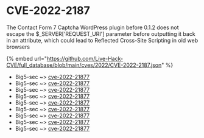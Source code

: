 # CVE-2022-2187

The Contact Form 7 Captcha WordPress plugin before 0.1.2 does not escape the $_SERVER['REQUEST_URI'] parameter before outputting it back in an attribute, which could lead to Reflected Cross-Site Scripting in old web browsers

{% embed url="https://github.com/Live-Hack-CVE/full_database/blob/main/cves/2022/CVE-2022-2187.json" %}


* Big5-sec ~> [cve-2022-21877](https://www.alice-snow.ru/2022/database/cve-2022-2187/cve-2022-21877-big5-sec)
* Big5-sec ~> [cve-2022-21877](https://www.alice-snow.ru/2022/database/cve-2022-2187/cve-2022-21877-big5-sec)
* Big5-sec ~> [cve-2022-21877](https://www.alice-snow.ru/2022/database/cve-2022-2187/cve-2022-21877-big5-sec)
* Big5-sec ~> [cve-2022-21877](https://www.alice-snow.ru/2022/database/cve-2022-2187/cve-2022-21877-big5-sec)
* Big5-sec ~> [cve-2022-21877](https://www.alice-snow.ru/2022/database/cve-2022-2187/cve-2022-21877-big5-sec)
* Big5-sec ~> [cve-2022-21877](https://www.alice-snow.ru/2022/database/cve-2022-2187/cve-2022-21877-big5-sec)
* Big5-sec ~> [cve-2022-21877](https://www.alice-snow.ru/2022/database/cve-2022-2187/cve-2022-21877-big5-sec)
* Big5-sec ~> [cve-2022-21877](https://www.alice-snow.ru/2022/database/cve-2022-2187/cve-2022-21877-big5-sec)
* Big5-sec ~> [cve-2022-21877](https://www.alice-snow.ru/2022/database/cve-2022-2187/cve-2022-21877-big5-sec)